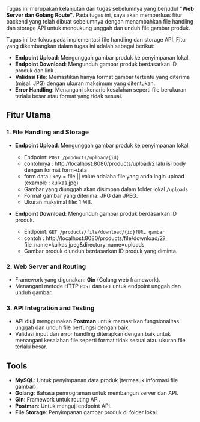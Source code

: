 Tugas ini merupakan kelanjutan dari tugas sebelumnya yang berjudul **"Web Server dan Golang Route"**. Pada tugas ini, saya akan memperluas fitur backend yang telah dibuat sebelumnya dengan menambahkan file handling dan storage API untuk mendukung unggah dan unduh file gambar produk.

Tugas ini berfokus pada implementasi file handling dan storage API. Fitur yang dikembangkan dalam tugas ini adalah sebagai berikut:

- **Endpoint Upload**: Mengunggah gambar produk ke penyimpanan lokal.
- **Endpoint Download**: Mengunduh gambar produk berdasarkan ID produk dan link .
- **Validasi File**: Memastikan hanya format gambar tertentu yang diterima (misal: JPG) dengan ukuran maksimum yang ditentukan.
- **Error Handling**: Menangani skenario kesalahan seperti file berukuran terlalu besar atau format yang tidak sesuai.

## Fitur Utama

### 1. **File Handling and Storage**
- **Endpoint Upload**: Mengunggah gambar produk ke penyimpanan lokal.
  - Endpoint: `POST /products/upload/{id}`
  - contohnya : http://localhost:8080/products/upload/2 lalu isi body dengan format form-data
  - form data : key = file || value adalaha file yang anda ingin upload (example : kulkas.jpg)
  - Gambar yang diunggah akan disimpan dalam folder lokal `/uploads`.
  - Format gambar yang diterima: JPG dan JPEG.
  - Ukuran maksimal file: 1 MB.
  
- **Endpoint Download**: Mengunduh gambar produk berdasarkan ID produk.
  - Endpoint: `GET /products/file/download/{id}?URL gambar`
  - contoh : http://localhost:8080/products/file/download/2?file_name=kulkas.jpeg&directory_name=uploads
  - Gambar produk diunduh berdasarkan ID produk yang diminta.

### 2. **Web Server and Routing**
- Framework yang digunakan: **Gin** (Golang web framework).
- Menangani metode HTTP `POST` dan `GET` untuk endpoint unggah dan unduh gambar.
  
### 3. **API Integration and Testing**
- API diuji menggunakan **Postman** untuk memastikan fungsionalitas unggah dan unduh file berfungsi dengan baik.
- Validasi input dan error handling diterapkan dengan baik untuk menangani kesalahan file seperti format tidak sesuai atau ukuran file terlalu besar.

## Tools

- **MySQL**: Untuk penyimpanan data produk (termasuk informasi file gambar).
- **Golang**: Bahasa pemrograman untuk membangun server dan API.
- **Gin**: Framework untuk routing API.
- **Postman**: Untuk menguji endpoint API.
- **File Storage**: Penyimpanan gambar produk di folder lokal.
